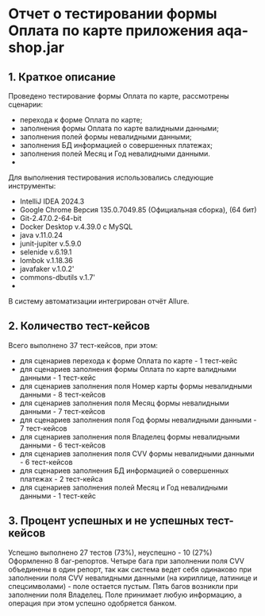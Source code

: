 # Отчет о тестировании формы Оплата по карте приложения aqa-shop.jar
## 1. Краткое описание
Проведено тестирование формы Оплата по карте, рассмотрены сценарии:
 -  перехода к форме Оплата по карте;
 -  заполнения формы Оплата по карте валидными данными;
 -  заполнения полей формы невалидными данными;
 -  заполнения БД информацией о совершенных платежах;
 -  заполнения полей Месяц и Год невалидными данными.
 -  
Для выполнения тестирования использовались следующие инструменты:
 -  IntelliJ IDEA 2024.3
 -  Google Chrome Версия 135.0.7049.85 (Официальная сборка), (64 бит) 
 -  Git-2.47.0.2-64-bit
 -  Docker Desktop v.4.39.0 с MySQL 
 -  java v.11.0.24
 -  junit-jupiter v.5.9.0
 -  selenide v.6.19.1
 -  lombok v.1.18.36
 -  javafaker v.1.0.2'
 -  commons-dbutils v.1.7'
 -  
В систему автоматизации интегрирован отчёт Allure.

## 2. Количество тест-кейсов
Всего выполнено 37 тест-кейсов, при этом:
 -  для сценариев перехода к форме Оплата по карте - 1 тест-кейс
 -  для сценариев заполнения формы Оплата по карте валидными данными - 1 тест-кейс
 -  для сценариев заполнения поля Номер карты формы невалидными данными - 8 тест-кейсов
 -  для сценариев заполнения поля Месяц формы невалидными данными - 7 тест-кейсов
 -  для сценариев заполнения поля Год формы невалидными данными - 7 тест-кейсов
 -  для сценариев заполнения поля Владелец формы невалидными данными - 6 тест-кейсов
 -  для сценариев заполнения поля CVV формы невалидными данными - 6 тест-кейсов
 -  для сценариев заполнения БД информацией о совершенных платежах - 2 тест-кейса
 -  для сценариев заполнения полей Месяц и Год невалидными данными - 1 тест-кейс

## 3. Процент успешных и не успешных тест-кейсов
Успешно выполнено 27 тестов (73%), неуспешно - 10 (27%)
Оформленно 8 баг-репортов. 
Четыре бага при заполнении поля CVV объединены в один репорт, так как система ведет себя 
одинаково при заполнении поля CVV невалидными данными (на кириллице, латинице и спецсимволами) - 
поле остается пустым.
Пять багов возникли при заполнении поля Владелец. Поле принимает любую информацию, а операция при этом 
успешно одобряется банком.

